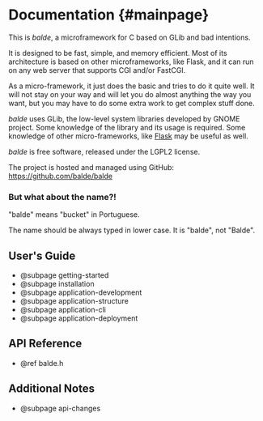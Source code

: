 Documentation {#mainpage}
=============

This is *balde*, a microframework for C based on GLib and bad intentions.

It is designed to be fast, simple, and memory efficient. Most of its architecture is based on other microframeworks, like Flask, and it can run on any web server that supports CGI and/or FastCGI.

As a micro-framework, it just does the basic and tries to do it quite well. It will not stay on your way and will let you do almost anything the way you want, but you may have to do some extra work to get complex stuff done.

*balde* uses GLib, the low-level system libraries developed by GNOME project. Some knowledge of the library and its usage is required. Some knowledge of other micro-frameworks, like [Flask](http://flask.pocoo.org/) may be useful as well.

*balde* is free software, released under the LGPL2 license.

The project is hosted and managed using GitHub: https://github.com/balde/balde


### But what about the name?!

"balde" means "bucket" in Portuguese.

The name should be always typed in lower case. It is "balde", not "Balde".


User's Guide
------------

- @subpage getting-started
- @subpage installation
- @subpage application-development
- @subpage application-structure
- @subpage application-cli
- @subpage application-deployment


API Reference
-------------

- @ref balde.h


Additional Notes
----------------

- @subpage api-changes
